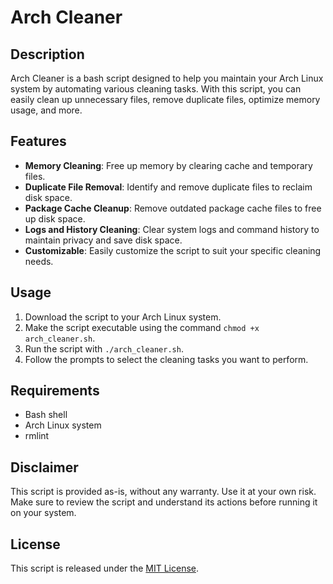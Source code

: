 # Arch Cleaner

## Description

Arch Cleaner is a bash script designed to help you maintain your Arch Linux system by automating various cleaning tasks. With this script, you can easily clean up unnecessary files, remove duplicate files, optimize memory usage, and more.

## Features

- **Memory Cleaning**: Free up memory by clearing cache and temporary files.
- **Duplicate File Removal**: Identify and remove duplicate files to reclaim disk space.
- **Package Cache Cleanup**: Remove outdated package cache files to free up disk space.
- **Logs and History Cleaning**: Clear system logs and command history to maintain privacy and save disk space.
- **Customizable**: Easily customize the script to suit your specific cleaning needs.

## Usage

1. Download the script to your Arch Linux system.
2. Make the script executable using the command `chmod +x arch_cleaner.sh`.
3. Run the script with `./arch_cleaner.sh`.
4. Follow the prompts to select the cleaning tasks you want to perform.

## Requirements

- Bash shell
- Arch Linux system
- rmlint

## Disclaimer

This script is provided as-is, without any warranty. Use it at your own risk. Make sure to review the script and understand its actions before running it on your system.

## License

This script is released under the [MIT License](LICENSE).
